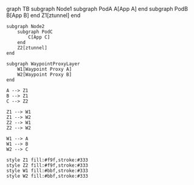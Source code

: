 graph TB
    subgraph Node1
        subgraph PodA
            A[App A]
        end
        subgraph PodB
            B[App B]
        end
        Z1[ztunnel]
    end
    
    subgraph Node2
        subgraph PodC
            C[App C]
        end
        Z2[ztunnel]
    end
    
    subgraph WaypointProxyLayer
        W1[Waypoint Proxy A]
        W2[Waypoint Proxy B]
    end
    
    A --> Z1
    B --> Z1
    C --> Z2
    
    Z1 --> W1
    Z1 --> W2
    Z2 --> W1
    Z2 --> W2
    
    W1 --> A
    W1 --> B
    W2 --> C
    
    style Z1 fill:#f9f,stroke:#333
    style Z2 fill:#f9f,stroke:#333
    style W1 fill:#bbf,stroke:#333
    style W2 fill:#bbf,stroke:#333
